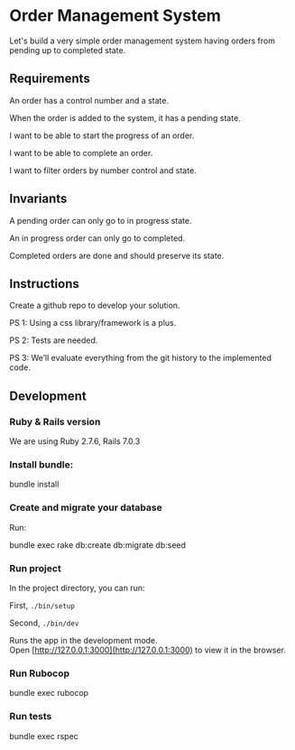 # Order Management System
Let's build a very simple order management system having orders from pending up to completed state.

## Requirements

An order has a control number and a state.

When the order is added to the system, it has a pending state.

I want to be able to start the progress of an order.

I want to be able to complete an order.

I want to filter orders by number control and state.

## Invariants
A pending order can only go to in progress state.

An in progress order can only go to completed.

Completed orders are done and should preserve its state.

## Instructions
Create a github repo to develop your solution.

PS 1: Using a css library/framework is a plus.

PS 2: Tests are needed.

PS 3: We’ll evaluate everything from the git history to the implemented code.


## Development

### Ruby & Rails version

We are using Ruby 2.7.6, Rails 7.0.3

### Install bundle:

  bundle install

### Create and migrate your database

Run:

  bundle exec rake db:create db:migrate db:seed

### Run project

In the project directory, you can run:

  First,    `./bin/setup`

  Second,   `./bin/dev`

Runs the app in the development mode.<br>
Open [http://127.0.0.1:3000](http://127.0.0.1:3000) to view it in the browser.

### Run Rubocop

  bundle exec rubocop

### Run tests

  bundle exec rspec
